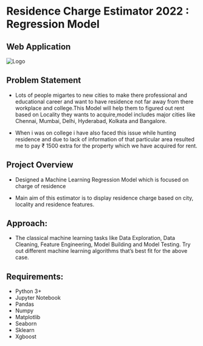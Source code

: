 # Residence Charge Estimator 2022 : Regression Model
## Web Application
![Logo](https://github.com/Sohail00786/Residence-Charge-Estimator-2022-Regression-Model/blob/4dffb0d7ea95c45785ce125cb4635b6058b28d92/ezgif.com-gif-maker.gif)
## Problem Statement
- Lots of people migartes to new cities to make there professional and educational career and want to have residence not far away from there workplace and college.This Model will help them to figured out rent based on Locality they wants to acquire,model includes major cities like Chennai, Mumbai, Delhi, Hyderabad, Kolkata and Bangalore.

- When i was on college i have also faced this issue while hunting residence and due to lack of information of that particular area resulted me to pay ₹ 1500 extra for the property which we have acquired for rent.

## Project Overview
- Designed a Machine Learning Regression Model which is focused on charge of residence

- Main aim of this estimator is to display residence charge based on city, locality and residence features.


## Approach:

- The classical machine learning tasks like Data Exploration, Data Cleaning, Feature Engineering, Model Building and Model Testing. Try out different machine learning algorithms that’s best fit for the above case.

## Requirements:
- Python 3+
- Jupyter Notebook
- Pandas
- Numpy
- Matplotlib
- Seaborn
- Sklearn
- Xgboost

